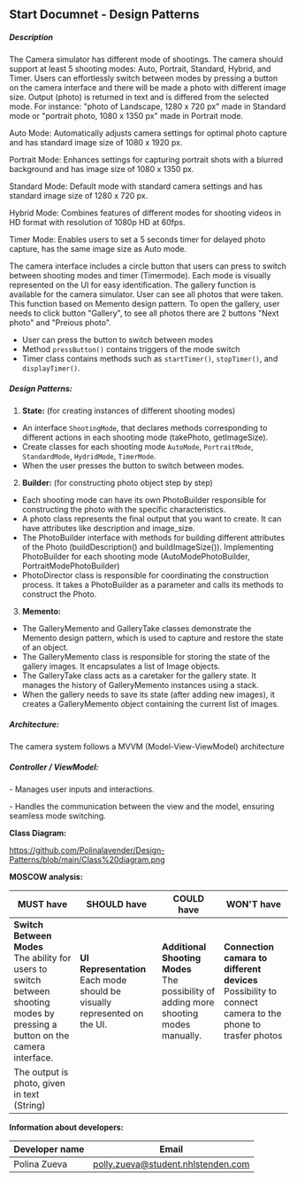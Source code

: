 ## **Start Documnet - Design Patterns**



##### **Description** 

The Camera simulator has different mode of shootings. The camera should support at least 5 shooting modes: Auto, Portrait, Standard, Hybrid, and Timer. Users can effortlessly switch between modes by pressing a button on the camera interface and there will be made a photo with different image size. Output (photo) is returned in text and is differed from the selected mode.
For instance: "photo of Landscape, 1280 x 720 px" made in Standard mode or "portrait photo, 1080 x 1350 px" made in Portrait mode.

Auto Mode: Automatically adjusts camera settings for optimal photo capture and has standard image size of 1080 x 1920 px.

Portrait Mode:  Enhances settings for capturing portrait shots with a blurred background and has image size of 1080 x 1350 px.

Standard Mode: Default mode with standard camera settings and has standard image size of 1280 x 720 px.

Hybrid Mode: Combines features of different modes for shooting videos in HD format with resolution of 1080p HD at 60fps.

Timer Mode: Enables users to set a 5 seconds timer for delayed photo capture, has the same image size as Auto mode. 

The camera interface includes a circle button that users can press to switch between shooting modes and timer (Timermode). Each mode is visually represented on the UI for easy identification.
The gallery function is available for the camera simulator. User can see all photos that were taken. This function based on Memento design pattern. To open the gallery, user needs to click button "Gallery", to see all photos there are 2 buttons "Next photo" and "Preious photo".


- User can press the button to switch between modes
- Method `pressButton()` contains triggers of the mode switch 
- Timer class contains methods such as  `startTimer()`, `stopTimer()`, and `displayTimer()`.




##### **Design Patterns:**

1. **State:** (for creating instances of different shooting modes)

- An interface `ShootingMode`, that declares methods corresponding to different actions in each shooting mode (takePhoto, getImageSize).
- Create classes for each shooting mode  `AutoMode`, `PortraitMode`, `StandardMode`, `HydridMode`, `TimerMode`. 
- When the user presses the button to switch between modes. 

2. **Builder:** (for constructing photo object step by step)

- Each shooting mode can have its own PhotoBuilder responsible for constructing the photo with the specific characteristics.
- A photo class represents the final output that you want to create. It can have attributes like description and image_size.
- The PhotoBuilder interface with methods for building different attributes of the Photo (buildDescription() and buildImageSize()). Implementing PhotoBuilder for each shooting mode (AutoModePhotoBuilder, PortraitModePhotoBuilder)
- PhotoDirector class is responsible for coordinating the construction process. It takes a PhotoBuilder as a parameter and calls its methods to construct the Photo.


3. **Memento:**

- The GalleryMemento and GalleryTake classes demonstrate the Memento design pattern, which is used to capture and restore the state of an object.
- The GalleryMemento class is responsible for storing the state of the gallery images. It encapsulates a list of Image objects.
- The GalleryTake class acts as a caretaker for the gallery state. It manages the history of GalleryMemento instances using a stack.
- When the gallery needs to save its state (after adding new images), it creates a GalleryMemento object containing the current list of images.

##### **Architecture:**

The camera system follows a MVVM (Model-View-ViewModel) architecture

##### **Controller / ViewModel:**

 \- Manages user inputs and interactions.

 \- Handles the communication between the view and the model, ensuring seamless mode switching.


**Class Diagram:**

https://github.com/Polinalavender/Design-Patterns/blob/main/Class%20diagram.png




**MOSCOW analysis:**

| MUST have                                                    | SHOULD have                                                  | COULD have                                                   | WON'T have                                                   |
| ------------------------------------------------------------ | ------------------------------------------------------------ | ------------------------------------------------------------ | ------------------------------------------------------------ |
| **Switch Between Modes<br />** The ability for users to switch between shooting modes by pressing a button on the camera interface. | **UI Representation** <br />Each mode should be visually represented on the UI. | **Additional Shooting Modes** <br />The possibility of adding more shooting modes manually. | **Connection camara to different devices**<br />Possibility  to connect camera to the phone to trasfer photos |
| The output is photo, given in text (String)                  |                                                              |                                                              |                                                              |



**Information about developers:**

| Developer name | Email                              |
| -------------- | ---------------------------------- |
| Polina Zueva   | polly.zueva@student.nhlstenden.com |

